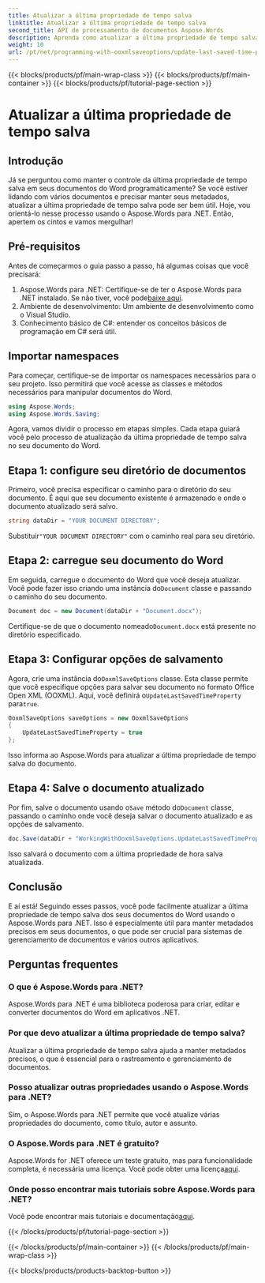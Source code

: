 ```yaml
---
title: Atualizar a última propriedade de tempo salva
linktitle: Atualizar a última propriedade de tempo salva
second_title: API de processamento de documentos Aspose.Words
description: Aprenda como atualizar a última propriedade de tempo salva em documentos do Word usando o Aspose.Words para .NET. Siga nosso guia detalhado passo a passo.
weight: 10
url: /pt/net/programming-with-ooxmlsaveoptions/update-last-saved-time-property/
---
```


{{< blocks/products/pf/main-wrap-class >}}
{{< blocks/products/pf/main-container >}}
{{< blocks/products/pf/tutorial-page-section >}}

# Atualizar a última propriedade de tempo salva

## Introdução

Já se perguntou como manter o controle da última propriedade de tempo salva em seus documentos do Word programaticamente? Se você estiver lidando com vários documentos e precisar manter seus metadados, atualizar a última propriedade de tempo salva pode ser bem útil. Hoje, vou orientá-lo nesse processo usando o Aspose.Words para .NET. Então, apertem os cintos e vamos mergulhar!

## Pré-requisitos

Antes de começarmos o guia passo a passo, há algumas coisas que você precisará:

1.  Aspose.Words para .NET: Certifique-se de ter o Aspose.Words para .NET instalado. Se não tiver, você pode[baixe aqui](https://releases.aspose.com/words/net/).
2. Ambiente de desenvolvimento: Um ambiente de desenvolvimento como o Visual Studio.
3. Conhecimento básico de C#: entender os conceitos básicos de programação em C# será útil.

## Importar namespaces

Para começar, certifique-se de importar os namespaces necessários para o seu projeto. Isso permitirá que você acesse as classes e métodos necessários para manipular documentos do Word.

```csharp
using Aspose.Words;
using Aspose.Words.Saving;
```

Agora, vamos dividir o processo em etapas simples. Cada etapa guiará você pelo processo de atualização da última propriedade de tempo salva no seu documento do Word.

## Etapa 1: configure seu diretório de documentos

Primeiro, você precisa especificar o caminho para o diretório do seu documento. É aqui que seu documento existente é armazenado e onde o documento atualizado será salvo.

```csharp
string dataDir = "YOUR DOCUMENT DIRECTORY";
```

 Substituir`"YOUR DOCUMENT DIRECTORY"` com o caminho real para seu diretório.

## Etapa 2: carregue seu documento do Word

 Em seguida, carregue o documento do Word que você deseja atualizar. Você pode fazer isso criando uma instância do`Document` classe e passando o caminho do seu documento.

```csharp
Document doc = new Document(dataDir + "Document.docx");
```

 Certifique-se de que o documento nomeado`Document.docx` está presente no diretório especificado.

## Etapa 3: Configurar opções de salvamento

 Agora, crie uma instância do`OoxmlSaveOptions` classe. Esta classe permite que você especifique opções para salvar seu documento no formato Office Open XML (OOXML). Aqui, você definirá o`UpdateLastSavedTimeProperty` para`true`.

```csharp
OoxmlSaveOptions saveOptions = new OoxmlSaveOptions
{
    UpdateLastSavedTimeProperty = true
};
```

Isso informa ao Aspose.Words para atualizar a última propriedade de tempo salva do documento.

## Etapa 4: Salve o documento atualizado

 Por fim, salve o documento usando o`Save` método do`Document` classe, passando o caminho onde você deseja salvar o documento atualizado e as opções de salvamento.

```csharp
doc.Save(dataDir + "WorkingWithOoxmlSaveOptions.UpdateLastSavedTimeProperty.docx", saveOptions);
```

Isso salvará o documento com a última propriedade de hora salva atualizada.

## Conclusão

E aí está! Seguindo esses passos, você pode facilmente atualizar a última propriedade de tempo salva dos seus documentos do Word usando o Aspose.Words para .NET. Isso é especialmente útil para manter metadados precisos em seus documentos, o que pode ser crucial para sistemas de gerenciamento de documentos e vários outros aplicativos.

## Perguntas frequentes

### O que é Aspose.Words para .NET?
Aspose.Words para .NET é uma biblioteca poderosa para criar, editar e converter documentos do Word em aplicativos .NET.

### Por que devo atualizar a última propriedade de tempo salva?
Atualizar a última propriedade de tempo salva ajuda a manter metadados precisos, o que é essencial para o rastreamento e gerenciamento de documentos.

### Posso atualizar outras propriedades usando o Aspose.Words para .NET?
Sim, o Aspose.Words para .NET permite que você atualize várias propriedades do documento, como título, autor e assunto.

### O Aspose.Words para .NET é gratuito?
 Aspose.Words for .NET oferece um teste gratuito, mas para funcionalidade completa, é necessária uma licença. Você pode obter uma licença[aqui](https://purchase.aspose.com/buy).

### Onde posso encontrar mais tutoriais sobre Aspose.Words para .NET?
Você pode encontrar mais tutoriais e documentação[aqui](https://reference.aspose.com/words/net/).

{{< /blocks/products/pf/tutorial-page-section >}}

{{< /blocks/products/pf/main-container >}}
{{< /blocks/products/pf/main-wrap-class >}}

{{< blocks/products/products-backtop-button >}}
